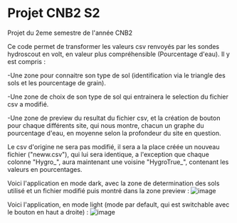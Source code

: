 # Projet CNB2 S2
 Projet du 2eme semestre de l'année CNB2
 
 Ce code permet de transformer les valeurs csv renvoyés par les sondes hydroscout en volt, en valeur plus compréhensible (Pourcentage d'eau).
Il y est compris :

-Une zone pour connaitre son type de sol (identification via le triangle des sols et les pourcentage de grain).

-Une zone de choix de son type de sol qui entrainera le selection du fichier csv a modifié.

-Une zone de preview du resultat du fichier csv, et la création de bouton pour chaque différents site, qui nous montre, chacun un graphe du pourcentage d'eau, en moyenne selon la profondeur du site en question.


Le csv d'origine ne sera pas modifié, il sera a la place créée un nouveau fichier ("neww.csv"), qui lui sera identique, a l'exception que chaque colonne "Hygro_", aura maintenant une voisine "HygroTrue_", contenant les valeurs en pourcentages.

Voici l'application en mode dark, avec la zone de determination des sols utilisé et un fichier modifié puis montré dans la zone preview :
![image](https://github.com/ServaLJaycE/Projet-CNB2-S2/assets/105350341/586bb18a-69ef-400c-b80b-aa89c268c17c)



Voici l'application, en mode light (mode par default, qui est switchable avec le bouton en haut a droite) :
![image](https://github.com/ServaLJaycE/Projet-CNB2-S2/assets/105350341/5654f1e0-616b-4f30-a674-46b448d7146f)







